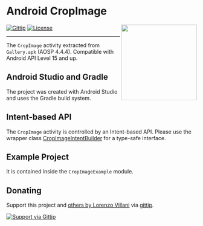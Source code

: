 # Android CropImage

<img src="https://cdn.rawgit.com/lvillani/android-cropimage/f55253d2be3e6c28a06dd8bdd1e45aa7fd0b22a1/logo.svg" align="right" width="200" height="200"/>

[![Gittip](http://img.shields.io/gittip/lvillani.svg)](https://www.gittip.com/lvillani/)
[![License](http://img.shields.io/badge/license-Apache%202.0-blue.svg)](http://choosealicense.com/licenses/apache-2.0/)

--------------------------------------------------------------------------------

The `CropImage` activity extracted from `Gallery.apk` (AOSP 4.4.4). Compatible
with Android API Level 15 and up.


## Android Studio and Gradle

The project was created with Android Studio and uses the Gradle build system.


## Intent-based API

The `CropImage` activity is controlled by an Intent-based API. Please use the wrapper class
[CropImageIntentBuilder](CropImage/src/main/java/com/android/camera/CropImageIntentBuilder.java)
for a type-safe interface.


## Example Project

It is contained inside the `CropImageExample` module.


## Donating

Support this project and [others by Lorenzo Villani](https://github.com/lvillani/) via
[gittip](https://www.gittip.com/lvillani/).

[![Support via Gittip](https://cdn.rawgit.com/lvillani/gittip-badge/v1.0.0/dist/gittip.svg)](https://www.gittip.com/lvillani/)
